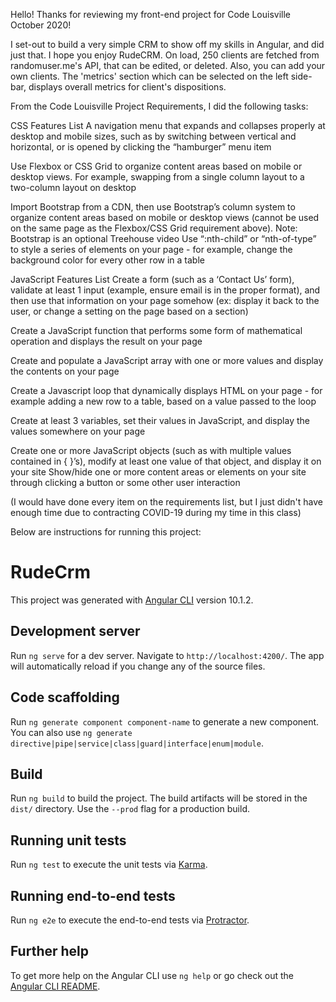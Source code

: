Hello! Thanks for reviewing my front-end project for Code Louisville October 2020!

I set-out to build a very simple CRM to show off my skills in Angular, and did just that. I hope you enjoy RudeCRM. On load, 250 clients are fetched from randomuser.me's API, that can be edited, or deleted. Also, you can add your own clients. The 'metrics' section which can be selected on the left side-bar, displays overall metrics for client's dispositions.

From the Code Louisville Project Requirements, I did the following tasks:

CSS Features List
A navigation menu that expands and collapses properly at desktop and mobile sizes, such as by switching between vertical and horizontal, or is opened by clicking the “hamburger” menu item

Use Flexbox or CSS Grid to organize content areas based on mobile or desktop views. For example, swapping from a single column layout to a two-column layout on desktop

Import Bootstrap from a CDN, then use Bootstrap’s column system to organize content areas based on mobile or desktop views (cannot be used on the same page as the Flexbox/CSS Grid requirement above). Note: Bootstrap is an optional Treehouse video
Use “:nth-child” or “nth-of-type” to style a series of elements on your page - for example, change the background color for every other row in a table 

JavaScript Features List
Create a form (such as a ‘Contact Us’ form), validate at least 1 input (example, ensure email is in the proper format), and then use that information on your page somehow (ex: display it back to the user, or change a setting on the page based on a section)

Create a JavaScript function that performs some form of mathematical operation and displays the result on your page

Create and populate a JavaScript array with one or more values and display the contents on your page

Create a Javascript loop that dynamically displays HTML on your page - for example adding a new row to a table, based on a value passed to the loop

Create at least 3 variables, set their values in JavaScript, and display the values somewhere on your page

Create one or more JavaScript objects (such as with multiple values contained in { }’s), modify at least one value of that object, and display it on your site
Show/hide one or more content areas or elements on your site through clicking a button or some other user interaction

(I would have done every item on the requirements list, but I just didn't have enough time due to contracting COVID-19 during my time in this class)

Below are instructions for running this project:

# RudeCrm

This project was generated with [Angular CLI](https://github.com/angular/angular-cli) version 10.1.2.

## Development server

Run `ng serve` for a dev server. Navigate to `http://localhost:4200/`. The app will automatically reload if you change any of the source files.

## Code scaffolding

Run `ng generate component component-name` to generate a new component. You can also use `ng generate directive|pipe|service|class|guard|interface|enum|module`.

## Build

Run `ng build` to build the project. The build artifacts will be stored in the `dist/` directory. Use the `--prod` flag for a production build.

## Running unit tests

Run `ng test` to execute the unit tests via [Karma](https://karma-runner.github.io).

## Running end-to-end tests

Run `ng e2e` to execute the end-to-end tests via [Protractor](http://www.protractortest.org/).

## Further help

To get more help on the Angular CLI use `ng help` or go check out the [Angular CLI README](https://github.com/angular/angular-cli/blob/master/README.md).
